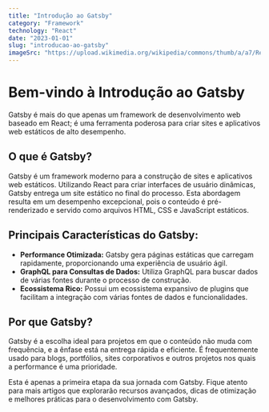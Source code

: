 ```yaml
---
title: "Introdução ao Gatsby"
category: "Framework"
technology: "React"
date: "2023-01-01"
slug: "introducao-ao-gatsby"
imageSrc: "https://upload.wikimedia.org/wikipedia/commons/thumb/a/a7/React-icon.svg/1150px-React-icon.svg.png"
---
```


# Bem-vindo à Introdução ao Gatsby

Gatsby é mais do que apenas um framework de desenvolvimento web baseado em React; é uma ferramenta poderosa para criar sites e aplicativos web estáticos de alto desempenho.

## O que é Gatsby?

Gatsby é um framework moderno para a construção de sites e aplicativos web estáticos. Utilizando React para criar interfaces de usuário dinâmicas, Gatsby entrega um site estático no final do processo. Esta abordagem resulta em um desempenho excepcional, pois o conteúdo é pré-renderizado e servido como arquivos HTML, CSS e JavaScript estáticos.

## Principais Características do Gatsby:

- **Performance Otimizada:** Gatsby gera páginas estáticas que carregam rapidamente, proporcionando uma experiência de usuário ágil.
- **GraphQL para Consultas de Dados:** Utiliza GraphQL para buscar dados de várias fontes durante o processo de construção.
- **Ecossistema Rico:** Possui um ecossistema expansivo de plugins que facilitam a integração com várias fontes de dados e funcionalidades.

## Por que Gatsby?

Gatsby é a escolha ideal para projetos em que o conteúdo não muda com frequência, e a ênfase está na entrega rápida e eficiente. É frequentemente usado para blogs, portfólios, sites corporativos e outros projetos nos quais a performance é uma prioridade.

Esta é apenas a primeira etapa da sua jornada com Gatsby. Fique atento para mais artigos que explorarão recursos avançados, dicas de otimização e melhores práticas para o desenvolvimento com Gatsby.
